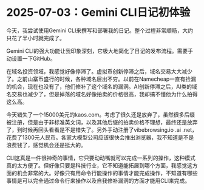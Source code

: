 # 2025-07-03：Gemini CLI日记初体验

今天，我尝试使用Gemini CLI来撰写和部署我的日记。整个过程非常顺畅，大约只花了半小时就完成了。

Gemini CLI的强大功能让我印象深刻，它极大地简化了日记的发布流程。需要手动设置一下GitHub。

在域名投资领域，我感觉好像停滞了。虚拟币创新停滞之后，域名交易大大减少了。之前山寨币盛行的时候，各种域名层出不穷。以前在Namecheap一直有捡漏的机会，现在也没有了，他们修补了这个域名的漏洞。AI创新停滞之后，AI类的域名交易也减少了，但是掉落的域名好像拍卖的价格很高，我却搞不懂他为什么拍得这么高。

今天错失了一个15000美元的kaos.com。考虑了很久还是放弃了，虽然很多后缀被注册，但是由于非标准英文词，以及其他后缀的拍卖价格不理想，最终还是放弃了，到时候再回头看看是不是错失了。另外手动注册了vibebrowsing.io .ai .net，花费了1300元人民币。各家大模型公司应该很快会推出浏览器，我不知道是不是浪费钱了，感觉机会还是挺大的。

CLI这真是一件很神奇的事情，它只要动动嘴就可以完成一系列的操作，这种模式真的太方便了。但好像只要是科技行业，它不知道能拓展到哪个方面，我感觉这方面的机会非常的大。好像只有用命令行能操作的事情才能完成操作，不知道有哪些事情是可以完全通过命令行来操作以及自我修补漏洞的方面才能用CLI来完成。